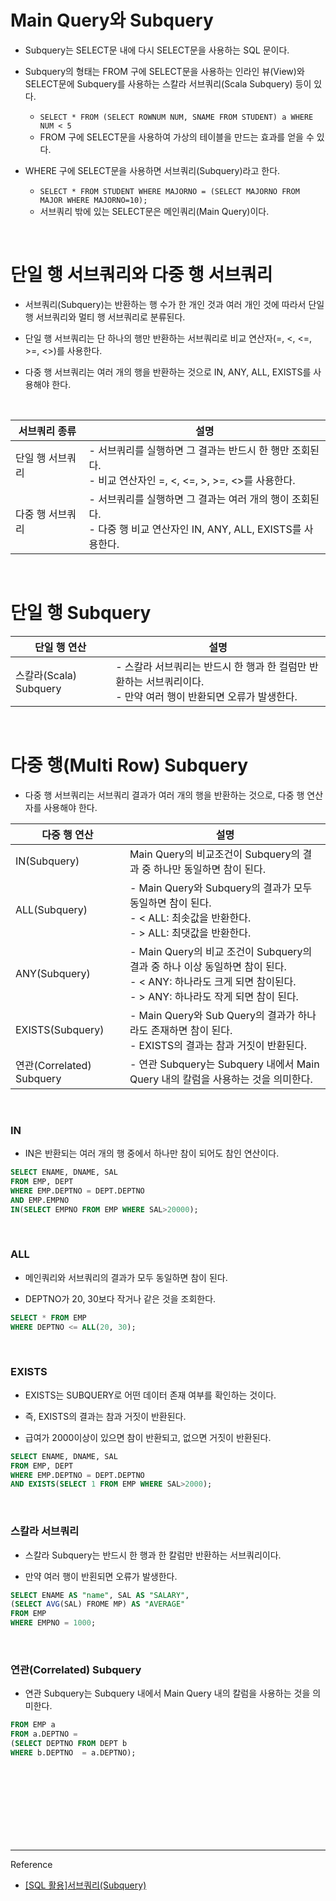 # Main Query와 Subquery

- Subquery는 SELECT문 내에 다시 SELECT문을 사용하는 SQL 문이다.

- Subquery의 형태는 FROM 구에 SELECT문을 사용하는 인라인 뷰(View)와 SELECT문에 Subquery를 사용하는 스칼라 서브쿼리(Scala Subquery) 등이 있다.

  - ```SELECT * FROM (SELECT ROWNUM NUM, SNAME FROM STUDENT) a WHERE NUM < 5```
  - FROM 구에 SELECT문을 사용하여 가상의 테이블을 만드는 효과를 얻을 수 있다.
  
- WHERE 구에 SELECT문을 사용하면 서브쿼리(Subquery)라고 한다.
   - ```SELECT * FROM STUDENT WHERE MAJORNO = (SELECT MAJORNO FROM MAJOR WHERE MAJORNO=10);```
   - 서브쿼리 밖에 있는 SELECT문은 메인쿼리(Main Query)이다.
   
<br/>

# 단일 행 서브쿼리와 다중 행 서브쿼리

- 서브쿼리(Subquery)는 반환하는 행 수가 한 개인 것과 여러 개인 것에 따라서 단일 행 서브쿼리와 멀티 행 서브쿼리로 분류된다.

- 단일 행 서브쿼리는 단 하나의 행만 반환하는 서브쿼리로 비교 연산자(=, <, <=, >=, <>)를 사용한다.

- 다중 행 서브쿼리는 여러 개의 행을 반환하는 것으로 IN, ANY, ALL, EXISTS를 사용해야 한다.

<br/>

|서브쿼리 종류|설명|
|---|---|
|단일 행 서브쿼리|	- 서브쿼리를 실행하면 그 결과는 반드시 한 행만 조회된다.<br/> - 비교 연산자인 =, <, <=, >, >=, <>를 사용한다.|
|다중 행 서브쿼리|	- 서브쿼리를 실행하면 그 결과는 여러 개의 행이 조회된다. <br/> - 다중 행 비교 연산자인 IN, ANY, ALL, EXISTS를 사용한다.|

<br/>


# 단일 행 Subquery

|단일 행 연산| 설명|
|---|---|
|스칼라(Scala) Subquery|	- 스칼라 서브쿼리는 반드시 한 행과 한 컬럼만 반환하는 서브쿼리이다. <br/> - 만약 여러 행이 반환되면 오류가 발생한다.|

<br/>

# 다중 행(Multi Row) Subquery

- 다중 행 서브쿼리는 서브쿼리 결과가 여러 개의 행을 반환하는 것으로, 다중 행 연산자를 사용해야 한다.

|다중 행 연산|설명|
|---|---|
|IN(Subquery)|	Main Query의 비교조건이 Subquery의 결과 중 하나만 동일하면 참이 된다.|
|ALL(Subquery)|	- Main Query와 Subquery의 결과가 모두 동일하면 참이 된다. <br/> - < ALL: 최솟값을 반환한다. <br/> - > ALL: 최댓값을 반환한다. |
|ANY(Subquery)|	- Main Query의 비교 조건이 Subquery의 결과 중 하나 이상 동일하면 참이 된다. <br/> - < ANY: 하나라도 크게 되면 참이된다. <br/> - > ANY: 하나라도 작게 되면 참이 된다.|
|EXISTS(Subquery)|	- Main Query와 Sub Query의 결과가 하나라도 존재하면 참이 된다. <br/> - EXISTS의 결과는 참과 거짓이 반환된다. |
|연관(Correlated) Subquery|	- 연관 Subquery는 Subquery 내에서 Main Query 내의 칼럼을 사용하는 것을 의미한다.|

<br/>

### IN

- IN은 반환되는 여러 개의 행 중에서 하나만 참이 되어도 참인 연산이다.

```sql
SELECT ENAME, DNAME, SAL
FROM EMP, DEPT
WHERE EMP.DEPTNO = DEPT.DEPTNO
AND EMP.EMPNO
IN(SELECT EMPNO FROM EMP WHERE SAL>20000);
```

<br/>

### ALL

- 메인쿼리와 서브쿼리의 결과가 모두 동일하면 참이 된다.

- DEPTNO가 20, 30보다 작거나 같은 것을 조회한다.

```sql
SELECT * FROM EMP
WHERE DEPTNO <= ALL(20, 30);
```

<br/>

### EXISTS

- EXISTS는 SUBQUERY로 어떤 데이터 존재 여부를 확인하는 것이다.

- 즉, EXISTS의 결과는 참과 거짓이 반환된다.

- 급여가 2000이상이 있으면 참이 반환되고, 없으면 거짓이 반환된다.

```sql
SELECT ENAME, DNAME, SAL
FROM EMP, DEPT
WHERE EMP.DEPTNO = DEPT.DEPTNO
AND EXISTS(SELECT 1 FROM EMP WHERE SAL>2000);
```

<br/>

### 스칼라 서브쿼리

- 스칼라 Subquery는 반드시 한 행과 한 칼럼만 반환하는 서브쿼리이다.

- 만약 여러 행이 반횐되면 오류가 발생한다.

```sql
SELECT ENAME AS "name", SAL AS "SALARY",
(SELECT AVG(SAL) FROME MP) AS "AVERAGE"
FROM EMP
WHERE EMPNO = 1000;
```

<br/>

### 연관(Correlated) Subquery

- 연관 Subquery는 Subquery 내에서 Main Query 내의 칼럼을 사용하는 것을 의미한다.

```sql
FROM EMP a
FROM a.DEPTNO =
(SELECT DEPTNO FROM DEPT b
WHERE b.DEPTNO  = a.DEPTNO);
```


<br/><br/><br/><br/><br/><br/><br/>


---
Reference

- [[SQL 활용]서브쿼리(Subquery)](https://velog.io/@yewon-july/Subquery)
